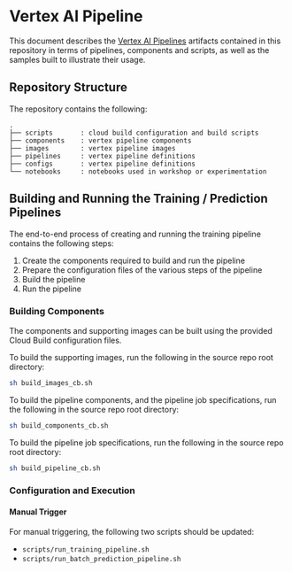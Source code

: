 <!--
Copyright 2021 Google LLC. All Rights Reserved.

Licensed under the Apache License, Version 2.0 (the "License");
you may not use this file except in compliance with the License.
You may obtain a copy of the License at:

     http://www.apache.org/licenses/LICENSE-2.0

Unless required by applicable law or agreed to in writing, software
distributed under the License is distributed on an "AS IS" BASIS,
WITHOUT WARRANTIES OR CONDITIONS OF ANY KIND, either express or implied.
See the License for the specific language governing permissions and
limitations under the License.
==============================================================================
-->

# Vertex AI Pipeline

This document describes the [Vertex AI Pipelines](https://cloud.google.com/vertex-ai/docs/pipelines)
artifacts contained in this repository in terms of pipelines, components and scripts, as well as the samples built to
illustrate their usage.

## Repository Structure

The repository contains the following:

```
.
├── scripts       : cloud build configuration and build scripts
├── components    : vertex pipeline components
├── images        : vertex pipeline images
├── pipelines     : vertex pipeline definitions 
├── configs       : vertex pipeline definitions 
└── notebooks     : notebooks used in workshop or experimentation

```

## Building and Running the Training / Prediction Pipelines

The end-to-end process of creating and running the training pipeline contains the following steps:

1. Create the components required to build and run the pipeline
2. Prepare the configuration files of the various steps of the pipeline
3. Build the pipeline
4. Run the pipeline

### Building Components

The components and supporting images can be built using the provided Cloud Build configuration files.

To build the supporting images, run the following in the source repo root directory:

```bash
sh build_images_cb.sh
```

To build the pipeline components, and the pipeline job specifications, run the following in the source repo root
directory:

```bash
sh build_components_cb.sh
```

To build the pipeline job specifications, run the following in the source repo root
directory:

```bash
sh build_pipeline_cb.sh
```

### Configuration and Execution

#### Manual Trigger

For manual triggering, the following two scripts should be updated:

* `scripts/run_training_pipeline.sh`
* `scripts/run_batch_prediction_pipeline.sh`